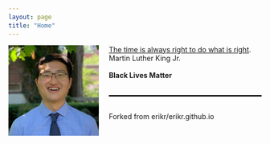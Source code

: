 ```yaml
---
layout: page 
title: "Home"
---
```


<div style="float:left;margin:0 20px 200px 0">
   <img align="left" src="assets/ASH.jpg" width="180">
</div>

<a href="https://en.wikipedia.org/wiki/Racism_in_the_United_States" target="_blank">The time is always right to do what is right</a>.
<br>Martin Luther King Jr.
<br><br>
<b>Black Lives Matter</b>
<br><br>
<hr style="border: 1px solid black;" />
<br>
Forked from erikr/erikr.github.io
